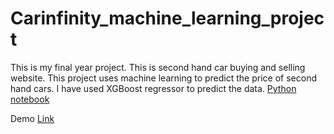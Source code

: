 # Carinfinity_machine_learning_project
This is my final year project. This is second hand car buying and selling website. This project uses machine learning to predict the price of second hand cars. I have used XGBoost regressor to predict the data.
[Python notebook](https://github.com/hrishikeshkini/Carinfinity_ml_documentation)

Demo [Link](http://carinfinity.herokuapp.com)
